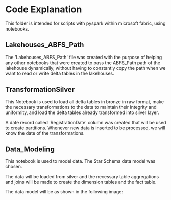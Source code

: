 # Code Explanation

This folder is intended for scripts with pyspark within microsoft fabric, using notebooks.

## Lakehouses_ABFS_Path

The 'Lakehouses_ABFS_Path' file was created with the purpose of helping any other notebooks that were created to pass the ABFS_Path path of the lakehouse dynamically,
without having to constantly copy the path when we want to read or write delta tables in the lakehouses.

## TransformationSilver

This Notebook is used to load all delta tables in bronze in raw format, 
make the necessary transformations to the data to maintain their integrity and uniformity, and load the delta tables already transformed into silver layer.

A date record called 'RegistrationDate' column was created that will be used to create partitions. Whenever new data is inserted to be processed, we will know the date of the transformations.


## Data_Modeling

This notebook is used to model data. The Star Schema data model was chosen. 

The data will be loaded from silver and the necessary table aggregations and joins will be made to create the dimension tables and the fact table. 

The data model will be as shown in the following image:


